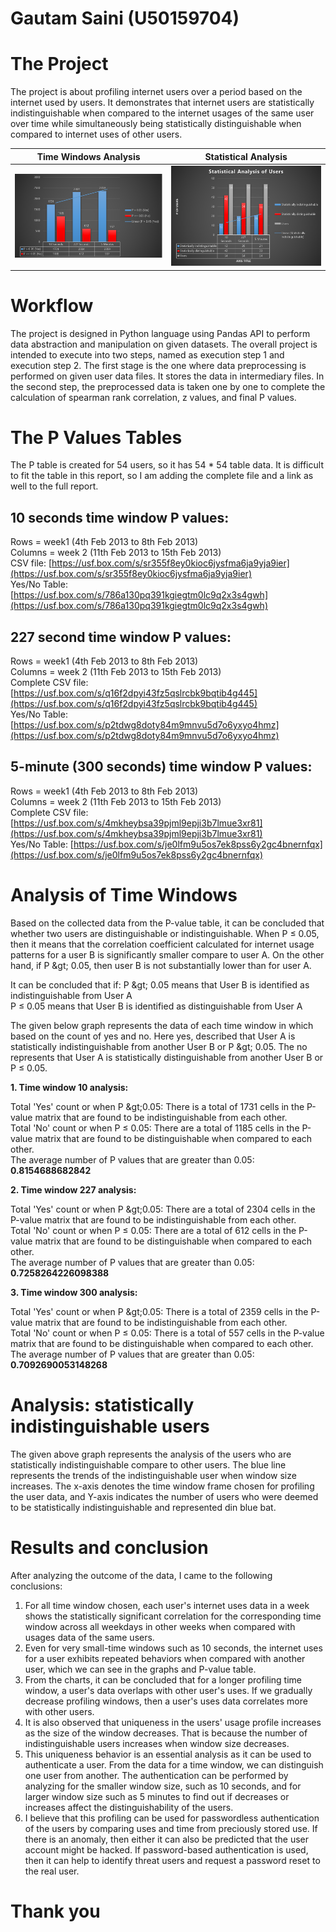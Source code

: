 # **Gautam Saini (U50159704)**

# The Project

  The project is about profiling internet users over a period based on the internet used by users. It demonstrates that internet users are statistically indistinguishable when compared to the internet usages of the same user over time while simultaneously being statistically distinguishable when compared to internet uses of other users.

Time Windows Analysis             |  Statistical Analysis
:-------------------------:|:-------------------------:
![](1.png)  |  ![](3.png)

# Workflow

  The project is designed in Python language using Pandas API to perform data abstraction and manipulation on given datasets. The overall project is intended to execute into two steps, named as execution step 1 and execution step 2. The first stage is the one where data preprocessing is performed on given user data files. It stores the data in intermediary files. In the second step, the preprocessed data is taken one by one to complete the calculation of spearman rank correlation, z values, and final P values.

# The P Values Tables

  The P table is created for 54 users, so it has 54 \* 54 table data. It is difficult to fit the table in this report, so I am adding the complete file and a link as well to the full report.

## 10 seconds time window P values: ##

Rows = week1 (4th Feb 2013 to 8th Feb 2013)  
Columns = week 2 (11th Feb 2013 to 15th Feb 2013)  
CSV file: [https://usf.box.com/s/sr355f8ey0kioc6jysfma6ja9yja9ier](https://usf.box.com/s/sr355f8ey0kioc6jysfma6ja9yja9ier)  
Yes/No Table: [https://usf.box.com/s/786a130pq391kgiegtm0lc9q2x3s4gwh](https://usf.box.com/s/786a130pq391kgiegtm0lc9q2x3s4gwh)  

## 227 second time window P values: ##

Rows = week1 (4th Feb 2013 to 8th Feb 2013)  
Columns = week 2 (11th Feb 2013 to 15th Feb 2013)  
Complete CSV file: [https://usf.box.com/s/q16f2dpyi43fz5qslrcbk9bqtib4g445](https://usf.box.com/s/q16f2dpyi43fz5qslrcbk9bqtib4g445)  
Yes/No Table: [https://usf.box.com/s/p2tdwg8doty84m9mnvu5d7o6yxyo4hmz](https://usf.box.com/s/p2tdwg8doty84m9mnvu5d7o6yxyo4hmz)  

## 5-minute (300 seconds) time window P values: ##

Rows = week1 (4th Feb 2013 to 8th Feb 2013)  
Columns = week 2 (11th Feb 2013 to 15th Feb 2013)  
Complete CSV file: [https://usf.box.com/s/4mkheybsa39pjml9epji3b7lmue3xr81](https://usf.box.com/s/4mkheybsa39pjml9epji3b7lmue3xr81)  
Yes/No Table: [https://usf.box.com/s/je0lfm9u5os7ek8pss6y2gc4bnernfqx](https://usf.box.com/s/je0lfm9u5os7ek8pss6y2gc4bnernfqx)  

# Analysis of Time Windows

  Based on the collected data from the P-value table, it can be concluded that whether two users are distinguishable or indistinguishable. When P ≤ 0.05, then it means that the correlation coefficient calculated for internet usage patterns for a user B is significantly smaller compare to user A. On the other hand, if P \&gt; 0.05, then user B is not substantially lower than for user A.  

It can be concluded that if:
  P \&gt; 0.05 means that User B is identified as indistinguishable from User A  
  P ≤ 0.05 means that User B is identified as distinguishable from User A  

The given below graph represents the data of each time window in which based on the count of yes and no. Here yes, described that User A is statistically indistinguishable from another User B or P \&gt; 0.05. The no represents that User A is statistically distinguishable from another User B or P ≤ 0.05.  

**1. Time window 10 analysis:**

Total &#39;Yes&#39; count or when P \&gt;0.05: There is a total of 1731 cells in the P-value matrix that are found to be indistinguishable from each other.  
Total &#39;No&#39; count or when P ≤ 0.05: There are a total of 1185 cells in the P-value matrix that are found to be distinguishable when compared to each other.  
The average number of P values that are greater than 0.05: **0.8154688682842**  

**2. Time window 227 analysis:**

Total &#39;Yes&#39; count or when P \&gt;0.05: There are a total of 2304 cells in the P-value matrix that are found to be indistinguishable from each other.  
Total &#39;No&#39; count or when P ≤ 0.05: There are a total of 612 cells in the P-value matrix that are found to be distinguishable when compared to each other.  
The average number of P values that are greater than 0.05: **0.7258264226098388**  

**3. Time window 300 analysis:**

Total &#39;Yes&#39; count or when P \&gt;0.05: There is a total of 2359 cells in the P-value matrix that are found to be indistinguishable from each other.  
Total &#39;No&#39; count or when P ≤ 0.05: There is a total of 557 cells in the P-value matrix that are found to be distinguishable when compared to each other.  
The average number of P values that are greater than 0.05: **0.7092690053148268**  

# Analysis: statistically indistinguishable users

The given above graph represents the analysis of the users who are statistically indistinguishable compare to other users. The blue line represents the trends of the indistinguishable user when window size increases. The x-axis denotes the time window frame chosen for profiling the user data, and Y-axis indicates the number of users who were deemed to be statistically indistinguishable and represented din blue bat.  

# Results and conclusion

After analyzing the outcome of the data, I came to the following conclusions:  

1. For all time window chosen, each user&#39;s internet uses data in a week shows the statistically significant correlation for the corresponding time window across all weekdays in other weeks when compared with usages data of the same users.  
2. Even for very small-time windows such as 10 seconds, the internet uses for a user exhibits repeated behaviors when compared with another user, which we can see in the graphs and P-value table.  
3. From the charts, it can be concluded that for a longer profiling time window, a user&#39;s data overlaps with other user&#39;s uses. If we gradually decrease profiling windows, then a user&#39;s uses data correlates more with other users.  
4. It is also observed that uniqueness in the users&#39; usage profile increases as the size of the window decreases. That is because the number of indistinguishable users increases when window size decreases.  
5. This uniqueness behavior is an essential analysis as it can be used to authenticate a user. From the data for a time window, we can distinguish one user from another. The authentication can be performed by analyzing for the smaller window size, such as 10 seconds, and for larger window size such as 5 minutes to find out if decreases or increases affect the distinguishability of the users.  
6. I believe that this profiling can be used for passwordless authentication of the users by comparing uses and time from preciously stored use. If there is an anomaly, then either it can also be predicted that the user account might be hacked. If password-based authentication is used, then it can help to identify threat users and request a password reset to the real user.  

# Thank you
